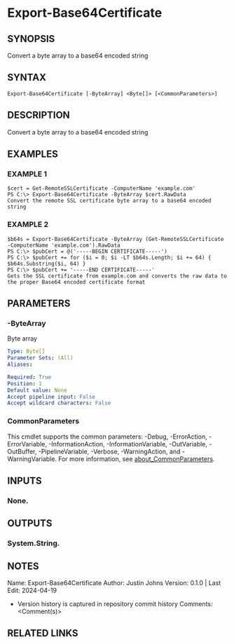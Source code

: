 # Export-Base64Certificate

## SYNOPSIS
Convert a byte array to a base64 encoded string

## SYNTAX

```
Export-Base64Certificate [-ByteArray] <Byte[]> [<CommonParameters>]
```

## DESCRIPTION
Convert a byte array to a base64 encoded string

## EXAMPLES

### EXAMPLE 1
```
$cert = Get-RemoteSSLCertificate -ComputerName 'example.com'
PS C:\> Export-Base64Certificate -ByteArray $cert.RawData
Convert the remote SSL certificate byte array to a base64 encoded string
```

### EXAMPLE 2
```
$b64s = Export-Base64Certificate -ByteArray (Get-RemoteSSLCertificate -ComputerName 'example.com').RawData
PS C:\> $pubCert = @('-----BEGIN CERTIFICATE-----')
PS C:\> $pubCert += for ($i = 0; $i -LT $b64s.Length; $i += 64) { $b64s.Substring($i, 64) }
PS C:\> $pubCert += '-----END CERTIFICATE-----'
Gets the SSL certificate from example.com and converts the raw data to the proper Base64 encoded certificate format
```

## PARAMETERS

### -ByteArray
Byte array

```yaml
Type: Byte[]
Parameter Sets: (All)
Aliases:

Required: True
Position: 1
Default value: None
Accept pipeline input: False
Accept wildcard characters: False
```

### CommonParameters
This cmdlet supports the common parameters: -Debug, -ErrorAction, -ErrorVariable, -InformationAction, -InformationVariable, -OutVariable, -OutBuffer, -PipelineVariable, -Verbose, -WarningAction, and -WarningVariable. For more information, see [about_CommonParameters](http://go.microsoft.com/fwlink/?LinkID=113216).

## INPUTS

### None.
## OUTPUTS

### System.String.
## NOTES
Name:     Export-Base64Certificate
Author:   Justin Johns
Version:  0.1.0 | Last Edit: 2024-04-19
- Version history is captured in repository commit history
Comments: \<Comment(s)\>

## RELATED LINKS
